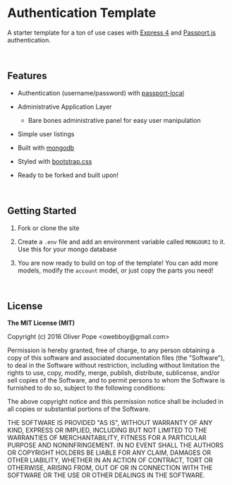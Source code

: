 Authentication Template
=======================

A starter template for a ton of use cases with [Express 4](<http://expressjs.com/en/4x/api.html>) and [Passport.js](<https://github.com/jaredhanson/passport>) authentication.

 

Features
--------

-   Authentication (username/password) with [passport-local](<https://github.com/jaredhanson/passport-local>)

-   Administrative Application Layer

    -   Bare bones administrative panel for easy user manipulation

-   Simple user listings

-   Built with [mongodb](<https://www.mongodb.org/>)

-   Styled with [bootstrap.css](<http://getbootstrap.com/>)

-   Ready to be forked and built upon!

 

Getting Started
---------------

1.  Fork or clone the site

2.  Create a `.env` file and add an environment variable called `MONGOURI` to it. Use this for your mongo database

3.  You are now ready to build on top of the template! You can add more models, modify the `account` model, or just copy the parts you need!

 

License
-------

**The MIT License (MIT)**

Copyright (c) 2016 Oliver Pope \<owebboy\@gmail.com\>

Permission is hereby granted, free of charge, to any person obtaining a copy of this software and associated documentation files (the "Software"), to deal in the Software without restriction, including without limitation the rights to use, copy, modify, merge, publish, distribute, sublicense, and/or sell copies of the Software, and to permit persons to whom the Software is furnished to do so, subject to the following conditions:

The above copyright notice and this permission notice shall be included in all copies or substantial portions of the Software.

THE SOFTWARE IS PROVIDED "AS IS", WITHOUT WARRANTY OF ANY KIND, EXPRESS OR IMPLIED, INCLUDING BUT NOT LIMITED TO THE WARRANTIES OF MERCHANTABILITY, FITNESS FOR A PARTICULAR PURPOSE AND NONINFRINGEMENT. IN NO EVENT SHALL THE AUTHORS OR COPYRIGHT HOLDERS BE LIABLE FOR ANY CLAIM, DAMAGES OR OTHER LIABILITY, WHETHER IN AN ACTION OF CONTRACT, TORT OR OTHERWISE, ARISING FROM, OUT OF OR IN CONNECTION WITH THE SOFTWARE OR THE USE OR OTHER DEALINGS IN THE SOFTWARE.
